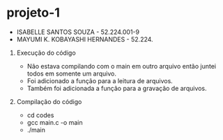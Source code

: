 # projeto-1

- ISABELLE SANTOS SOUZA - 52.224.001-9
- MAYUMI K. KOBAYASHI HERNANDES - 52.224.

1. Execução do código
   - Não estava compilando com o main em outro arquivo então juntei todos em somente um arquivo.
   - Foi adicionado a função para a leitura de arquivos.
   - Também foi adicionada a função para a gravação de arquivos.

2. Compilação do código
   - cd codes
   - gcc main.c -o main
   - ./main

